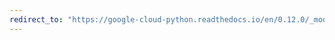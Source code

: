 ```yaml
---
redirect_to: "https://google-cloud-python.readthedocs.io/en/0.12.0/_modules/gcloud/dns/connection.html"
---
```

